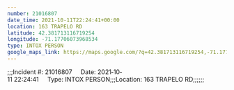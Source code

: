 ```yaml
---
number: 21016807
date_time: 2021-10-11T22:24:41+00:00
location: 163 TRAPELO RD
latitude: 42.381713116719254
longitude: -71.17706073968534
type: INTOX PERSON
google_maps_link: https://maps.google.com/?q=42.381713116719254,-71.17706073968534
---
```


;;;Incident #: 21016807     Date: 2021‐10‐11 22:24:41     Type: INTOX PERSON;;;Location: 163 TRAPELO RD;;;;;;
